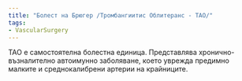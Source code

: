 ```yaml
---
title: "Болест на Брюгер /Тромбангиитис Облитеранс - ТАО/"
tags:
- VascularSurgery
---
```


ТАО е самостоятелна болестна единица. Представлява хронично-възналително автоимунно заболяване, което уврежда предимно малките и среднокалибрени артерии на крайниците.